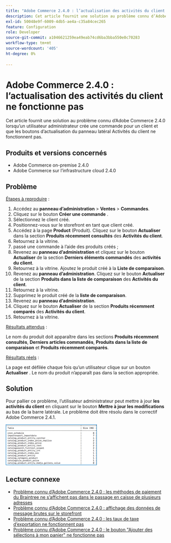 ```yaml
---
title: "Adobe Commerce 2.4.0 : l’actualisation des activités du client ne fonctionne pas"
description: Cet article fournit une solution au problème connu d’Adobe Commerce 2.4.0 lorsqu’un utilisateur administrateur crée une commande pour un client et que les boutons d’actualisation du panneau latéral Activités du client ne fonctionnent pas.
exl-id: 50048e9f-6009-4db5-ae4a-c35a84cec265
feature: Configuration
role: Developer
source-git-commit: a1046621259ea49eab74cd6ba3bba550e0c70283
workflow-type: tm+mt
source-wordcount: '405'
ht-degree: 0%

---
```


# Adobe Commerce 2.4.0 : l’actualisation des activités du client ne fonctionne pas

Cet article fournit une solution au problème connu d’Adobe Commerce 2.4.0 lorsqu’un utilisateur administrateur crée une commande pour un client et que les boutons d’actualisation du panneau latéral Activités du client ne fonctionnent pas.

## Produits et versions concernés

* Adobe Commerce on-premise 2.4.0
* Adobe Commerce sur l’infrastructure cloud 2.4.0

## Problème

<u>Étapes à reproduire</u> :

1. Accédez au **panneau d’administration** > **Ventes** > **Commandes**.
1. Cliquez sur le bouton **Créer une commande** .
1. Sélectionnez le client créé.
1. Positionnez-vous sur le storefront en tant que client créé.
1. Accédez à la page **Product** (Produit). Cliquez sur le bouton **Actualiser** dans la section **Produits récemment consultés** des **Activités du client**.
1. Retournez à la vitrine.
1. passé une commande à l’aide des produits créés ;
1. Revenez au **panneau d’administration** et cliquez sur le bouton **Actualiser** de la section **Derniers éléments commandés** des **activités du client**.
1. Retournez à la vitrine. Ajoutez le produit créé à la **Liste de comparaison**.
1. Revenez au **panneau d’administration**. Cliquez sur le bouton **Actualiser** de la section **Produits dans la liste de comparaison** des **Activités du client**.
1. Retournez à la vitrine.
1. Supprimez le produit créé de la **liste de comparaison**.
1. Revenez au **panneau d’administration**.
1. Cliquez sur le bouton **Actualiser** de la section **Produits récemment comparés** des **Activités du client**.
1. Retournez à la vitrine.

<u>Résultats attendus</u> :

Le nom du produit doit apparaître dans les sections **Produits récemment consultés**, **Derniers articles commandés**, **Produits dans la liste de comparaison** et **Produits récemment comparés**.

<u>Résultats réels</u> :

La page est défilée chaque fois qu’un utilisateur clique sur un bouton **Actualiser** . Le nom du produit n’apparaît pas dans la section appropriée.

## Solution

Pour pallier ce problème, l’utilisateur administrateur peut mettre à jour **les activités du client** en cliquant sur le bouton **Mettre à jour les modifications** au bas de la barre latérale. Le problème doit être résolu dans le correctif Adobe Commerce 2.4.1.

![mceclip0.png](assets/mceclip0.png)

## Lecture connexe

* [Problème connu d’Adobe Commerce 2.4.0 : les méthodes de paiement du Braintree ne s’affichent pas dans le passage en caisse de plusieurs adresses](/help/troubleshooting/payments/magento-2-4-0-braintree-not-in-multiple-addresses-checkout.md)
* [Problème connu d’Adobe Commerce 2.4.0 : affichage des données de message brutes sur le storefront](/help/troubleshooting/storefront/magento-2-4-0-issue-storefront-raw-message-data-display.md)
* [Problème connu d’Adobe Commerce 2.4.0 : les taux de taxe d’exportation ne fonctionnent pas](/help/troubleshooting/miscellaneous/magento-2-4-0-known-issue-export-tax-rates-does-not-work.md)
* [Problème connu d’Adobe Commerce 2.4.0 : le bouton &quot;Ajouter des sélections à mon panier&quot; ne fonctionne pas](/help/troubleshooting/miscellaneous/magento-2-4-0-add-selections-to-my-cart-does-not-work.md)
